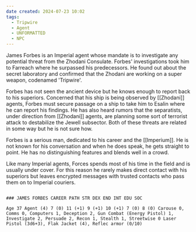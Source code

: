 ```yaml
---
date created: 2024-07-23 10:02
tags:
  - Tripwire
  - Agent
  - UNFORMATTED
  - NPC
---
```


James Forbes is an Imperial agent whose mandate is to investigate any potential threat from the Zhodani Consulate. Forbes' investigations took him to Farreach where he surpassed his predecessors. He found out about the secret laboratory and confirmed that the Zhodani are working on a super weapon, codenamed 'Tripwire'.

Forbes has not seen the ancient device but he knows enough to report back to his superiors. Concerned that his ship is being observed by [[Zhodani]] agents, Forbes must secure passage on a ship to take him to Esalin where he can report his findings. He has also heard rumors that the separatists, under direction from [[Zhodani]] agents, are planning some sort of terrorist attack to destabilize the Jewell subsector. Both of these threats are related in some way but he is not sure how.

Forbes is a serious man, dedicated to his career and the [[Imperium]]. He is not known for his conversation and when he does speak, he gets straight to point. He has no distinguishing features and blends well in a crowd.

Like many Imperial agents, Forces spends most of his time in the field and is usually under cover. For this reason he rarely makes direct contact with his superiors but leaves encrypted messages with trusted contacts who pass them on to Imperial couriers.

```

### JAMES FORBES CAREER PATH STR DEX END INT EDU SOC

Age 37 Agent (4) 7 (0) 11 (+1) 9 (+1) 10 (+1) 7 (0) 8 (0) Carouse 0, Comms 0, Computers 1, Deception 2, Gun Combat (Energy Pistol) 1, Investigate 2, Persuade 2, Recon 1, Stealth 1, Streetwise 0 Laser Pistol (3d6+3), Flak Jacket (4), Reflec armor (0/10)
```
